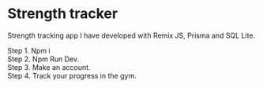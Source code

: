 # Strength tracker

Strength tracking app I have developed with Remix JS, Prisma and SQL Lite.  

Step 1. Npm i   
Step 2. Npm Run Dev.  
Step 3. Make an account.  
Step 4. Track your progress in the gym.  
